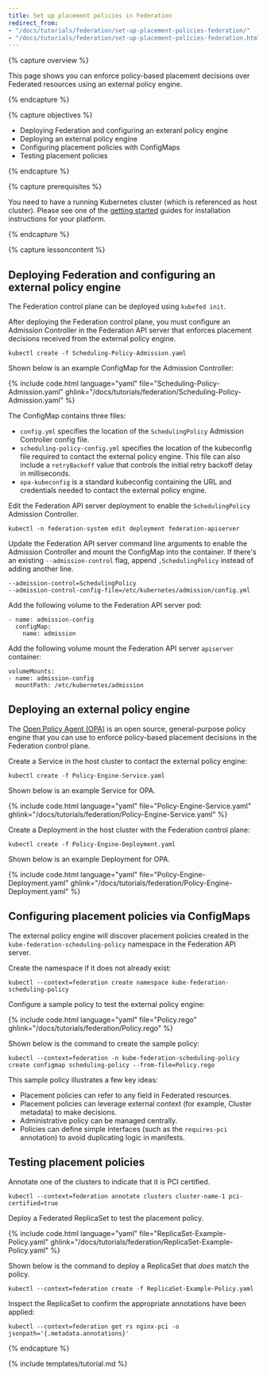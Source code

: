 ```yaml
---
title: Set up placement policies in Federation
redirect_from:
- "/docs/tutorials/federation/set-up-placement-policies-federation/"
- "/docs/tutorials/federation/set-up-placement-policies-federation.html"
---
```


{% capture overview %}

This page shows you can enforce policy-based placement decisions over Federated
resources using an external policy engine.

{% endcapture %}


{% capture objectives %}

* Deploying Federation and configuring an exteranl policy engine
* Deploying an external policy engine
* Configuring placement policies with ConfigMaps
* Testing placement policies

{% endcapture %}


{% capture prerequisites %}

You need to have a running Kubernetes cluster (which is referenced as host
cluster). Please see one of the [getting started](/docs/getting-started-guides/)
guides for installation instructions for your platform.

{% endcapture %}


{% capture lessoncontent %}

## Deploying Federation and configuring an external policy engine

The Federation control plane can be deployed using `kubefed init`.

After deploying the Federation control plane, you must configure an Admission
Controller in the Federation API server that enforces placement decisions
received from the external policy engine.

    kubectl create -f Scheduling-Policy-Admission.yaml

Shown below is an example ConfigMap for the Admission Controller:

{% include code.html language="yaml" file="Scheduling-Policy-Admission.yaml"
ghlink="/docs/tutorials/federation/Scheduling-Policy-Admission.yaml" %}

The ConfigMap contains three files:

* `config.yml` specifies the location of the `SchedulingPolicy` Admission
  Controller config file.
* `scheduling-policy-config.yml` specifies the location of the kubeconfig file
  required to contact the external policy engine. This file can also include a
  `retryBackoff` value that controls the initial retry backoff delay in
  milliseconds.
* `opa-kubeconfig` is a standard kubeconfig containing the URL and credentials
  needed to contact the external policy engine.

Edit the Federation API server deployment to enable the `SchedulingPolicy`
Admission Controller.

	kubectl -n federation-system edit deployment federation-apiserver

Update the Federation API server command line arguments to enable the Admission
Controller and mount the ConfigMap into the container. If there's an existing
`--admission-control` flag, append `,SchedulingPolicy` instead of adding
another line.

    --admission-control=SchedulingPolicy
    --admission-control-config-file=/etc/kubernetes/admission/config.yml

Add the following volume to the Federation API server pod:

    - name: admission-config
      configMap:
        name: admission

Add the following volume mount the Federation API server `apiserver` container:

    volumeMounts:
    - name: admission-config
      mountPath: /etc/kubernetes/admission

## Deploying an external policy engine

The [Open Policy Agent (OPA)](http://openpolicyagent.org) is an open source,
general-purpose policy engine that you can use to enforce policy-based placement
decisions in the Federation control plane.

Create a Service in the host cluster to contact the external policy engine:

    kubectl create -f Policy-Engine-Service.yaml

Shown below is an example Service for OPA.

{% include code.html language="yaml" file="Policy-Engine-Service.yaml"
ghlink="/docs/tutorials/federation/Policy-Engine-Service.yaml" %}

Create a Deployment in the host cluster with the Federation control plane:

    kubectl create -f Policy-Engine-Deployment.yaml

Shown below is an example Deployment for OPA.

{% include code.html language="yaml" file="Policy-Engine-Deployment.yaml"
ghlink="/docs/tutorials/federation/Policy-Engine-Deployment.yaml" %}

## Configuring placement policies via ConfigMaps

The external policy engine will discover placement policies created in the
`kube-federation-scheduling-policy` namespace in the Federation API server.

Create the namespace if it does not already exist:

    kubectl --context=federation create namespace kube-federation-scheduling-policy

Configure a sample policy to test the external policy engine:

{% include code.html language="yaml" file="Policy.rego"
ghlink="/docs/tutorials/federation/Policy.rego" %}

Shown below is the command to create the sample policy:

    kubectl --context=federation -n kube-federation-scheduling-policy create configmap scheduling-policy --from-file=Policy.rego

This sample policy illustrates a few key ideas:

* Placement policies can refer to any field in Federated resources.
* Placement policies can leverage external context (for example, Cluster
  metadata) to make decisions.
* Administrative policy can be managed centrally.
* Policies can define simple interfaces (such as the `requires-pci` annotation) to
  avoid duplicating logic in manifests.

## Testing placement policies

Annotate one of the clusters to indicate that it is PCI certified.

    kubectl --context=federation annotate clusters cluster-name-1 pci-certified=true

Deploy a Federated ReplicaSet to test the placement policy.

{% include code.html language="yaml" file="ReplicaSet-Example-Policy.yaml"
ghlink="/docs/tutorials/federation/ReplicaSet-Example-Policy.yaml" %}

Shown below is the command to deploy a ReplicaSet that *does* match the policy.

    kubectl --context=federation create -f ReplicaSet-Example-Policy.yaml

Inspect the ReplicaSet to confirm the appropriate annotations have been applied:

    kubectl --context=federation get rs nginx-pci -o jsonpath='{.metadata.annotations}'

{% endcapture %}

{% include templates/tutorial.md %}
